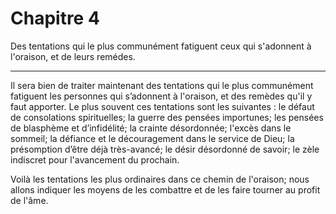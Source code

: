 # Chapitre 4

Des tentations qui le plus communément fatiguent ceux qui s'adonnent à l'oraison, et de leurs remédes.

***

Il sera bien de traiter maintenant des tentations qui le plus communément fatiguent les personnes qui s’adonnent à l'oraison, et des remèdes qu'il y faut apporter. Le plus souvent ces tentations sont les suivantes : le défaut de consolations spirituelles; la guerre des pensées importunes; les pensées de blasphème et d’infidélité; la crainte désordonnée; l'excès dans le sommeil; la défiance et le découragement dans le service de Dieu; la présomption d’être déjà très-avancé; le désir désordonné de savoir; le zèle indiscret pour l'avancement du prochain.

Voilà les tentations les plus ordinaires dans ce chemin de l'oraison; nous allons indiquer les moyens de les combattre et de les faire tourner au profit de l'âme.

